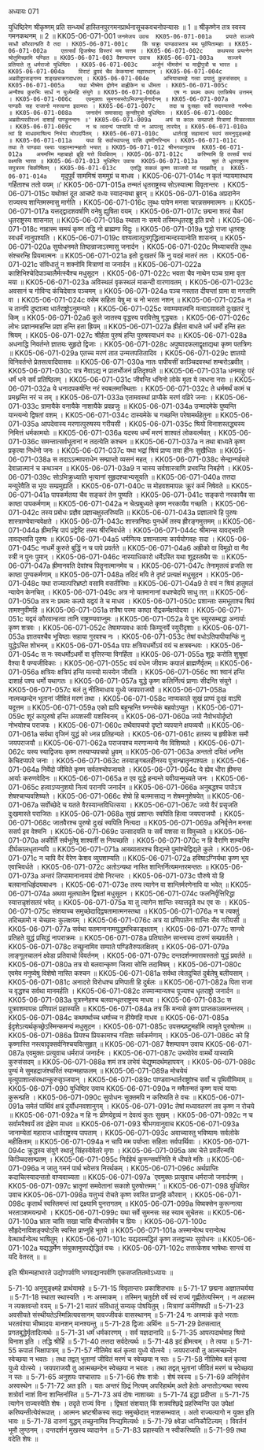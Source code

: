 अध्यायः 071

युधिष्ठिरेण श्रीकृष्णम् प्रति सन्ध्यर्थं हास्तिनपुरगमनप्रार्थनासूचकवचनोपन्यासः ॥ 1 ॥ श्रीकृष्णेन तत्र स्वस्य गमनकथनम् ॥ 2 ॥
KK05-06-071-001	`जनमेजय उवच 
KK05-06-071-001a	प्रयाते सञ्जये साधौ कौरवान्प्रति वै तदा ।
KK05-06-071-001c	किं चक्रुः पाण्डवास्तत्र मम पूर्वपितामहाः ॥
KK05-06-071-002a	एतत्सर्वं द्विजश्रेष्ठ विस्तरं मम सत्तम ।
KK05-06-071-002c	कथयस्व प्रयत्नेन श्रोतुमिच्छामि पण्डित ॥
KK05-06-071-003	वैशम्पायन उवाच 
KK05-06-071-003a	सञ्जये प्रतियाते तु धर्मराजो युधिष्ठिरः ।
KK05-06-071-003c	अर्जुनं भीमसेनं च माद्रीपुत्रौ च भारत ॥
KK05-06-071-004a	विराटं द्रुपदं चैव केकयानां महारथान् ।
KK05-06-071-004c	अब्रवीदुपसङ्गम्य शङ्खचक्रगदाधरम् ।
KK05-06-071-004e	अभियाचामहे गत्वा प्रयातुं कुरुसंसदम् ॥
KK05-06-071-005a	यथा भीष्मेण द्रोणेन बाह्लीकेन च धीमता ।
KK05-06-071-005c	अन्यैश्च कुरुभिः सार्धं न युध्येमहि संयुगे ॥
KK05-06-071-006a	एष नः प्रथमः कल्प एतन्निश्रेय उत्तमम् ।
KK05-06-071-006c	एवमुक्ताः सुमनसस्तेऽभिजग्मुर्जनार्दनम् ॥
KK05-06-071-007a	पाण्डवैः सह राजानो मरुत्वन्त इवामराः ।
KK05-06-071-007c	तदा च दुःसहाः सर्वे सदस्यास्ते नरर्षभाः ॥
KK05-06-071-008a	जनार्दनं समासाद्य कुन्तीपुत्रो युधिष्ठिरः ।
KK05-06-071-008c	अब्रवीत्परवीरध्नं दाशार्हं पाण्डुनन्दनः ॥'
KK05-06-071-009a	अयं स कालः सम्प्राप्तो मित्राणां मित्रवत्सल ।
KK05-06-071-009c	न च त्वदन्यं पश्यामि यो न आपत्सु तारयेत् ॥
KK05-06-071-010a	त्वां हि माधवमाश्रित्य निर्भया मोघदर्पितम् ।
KK05-06-071-010c	धार्तराष्ट्रं सहामात्यं स्वयं समनुयुङ्क्ष्महे ॥
KK05-06-071-011a	यथा हि सर्वास्वापत्सु पासि वृष्णीनरिन्दम ।
KK05-06-071-011c	तथा ते पाण्डवा रक्ष्याः पाह्यस्मान्महतो भयात् ॥
KK05-06-071-012	श्रीभगवानुवाच 
KK05-06-071-012a	अयमस्मि महाबाहो ब्रूहि यत्ते विवक्षितम् ।
KK05-06-071-012c	करिष्यामि हि तत्सर्वं यत्त्वं वक्ष्यसि भारत ॥
KK05-06-071-013	युधिष्ठिर उवाच 
KK05-06-071-013a	श्रुतं ते धृतराष्ट्रस्य सपुत्रस्य चिकीर्षितम् ।
KK05-06-071-013c	एतद्धि सकलं कृष्ण सञ्जयो मां यदब्रवीत् ॥ 
KK05-06-071-014a	`मृदुपूर्वं साममिश्रं सममुग्रं च माधव ।
KK05-06-071-014c	न कृतं न्यायमास्थाय गर्हिताश्च ततो वयम् ॥'
KK05-06-071-015a	तन्मतं धृतराष्ट्रस्य सोऽस्यात्मा विवृतान्तरः ।
KK05-06-071-015c	यथोक्तं दूत आचष्टे वध्यः स्यादन्यथा ब्रुवन् ॥
KK05-06-071-016a	अप्रदानेन राज्यस्य शान्तिमस्मासु मार्गति ।
KK05-06-071-016c	लुब्धः पापेन मनसा चरन्नसममात्मनः ॥
KK05-06-071-017a	यत्तद्द्वादशवर्षाणि वनेषु ह्युषिता वयम् ।
KK05-06-071-017c	छद्मना शरदं चैकां धृतराष्ट्रस्य शासनात् ॥
KK05-06-071-018a	स्थाता नः समये तस्मिन्धृतराष्ट्र इति प्रभो ।
KK05-06-071-018c	नाहास्म समयं कृष्ण तद्धि नो ब्राह्मणा विदुः ॥
KK05-06-071-019a	गृद्धो राजा धृतराष्ट्रः स्वधर्मं नानुपश्यति ।
KK05-06-071-019c	वश्यत्वात्पुत्रगृद्धित्वान्मन्दस्यान्वेति शासनम् ॥
KK05-06-071-020a	सुयोधनमते तिष्ठन्राजाऽस्मासु जनार्दन ।
KK05-06-071-020c	मिथ्याचरति लुब्धः संश्चरन्हि प्रियमात्मनः ॥
KK05-06-071-021a	इतो दुःखतरं किं नु यदहं मातरं ततः ।
KK05-06-071-021c	संविधातुं न शक्नोमि मित्राणां वा जनार्दन ॥
KK05-06-071-022a	काशिभिश्चेदिपाञ्चालैर्मत्स्यैश्च मधुसूदन ।
KK05-06-071-022c	भवता चैव नाथेन पञ्च ग्रामा वृता मया ॥
KK05-06-071-023a	अविस्थलं वृकस्थलं माकन्दी वारणावतम् ।
KK05-06-071-023c	अवसानं च गोविन्द कंचिदेवात्र पञ्चमम् ॥
KK05-06-071-024a	पञ्च नस्तात दीयन्तां ग्रामा वा नगराणि वा ।
KK05-06-071-024c	वसेम सहिता येषु मा च नो भरता नशन् ॥
KK05-06-071-025a	न च तानपि दुष्टात्मा धार्तराष्ट्रोऽनुमन्यते ।
KK05-06-071-025c	स्वाम्यमात्मनि मत्वाऽसावतो दुःखतरं नु किम् ॥
KK05-06-071-02a6	कुले जातस्य वृद्धस्य परवित्तेषु गृद्ध्यतः ।
KK05-06-071-026c	लोभः प्रज्ञानमाहन्ति प्रज्ञा हन्ति हता ह्रियम् ॥
KK05-06-071-027a	ह्रीर्हता बाधते धर्मं धर्मो हन्ति हतः श्रियम् ।
KK05-06-071-027c	श्रीर्हता पुरुषं हन्ति पुरुषस्याधनं वधः ॥
KK05-06-071-028a	अधनाद्धि निवर्तन्ते ज्ञातयः सुहृदो द्विजाः ।
KK05-06-071-028c	अपुष्पादफलाद्वृक्षाद्यथा कृष्ण पतत्रिणः ॥
KK05-06-071-029a	एतच्च मरणं तात उन्मत्तपतितादिव ।
KK05-06-071-029c	ज्ञातयो विनिवर्तन्ते प्रेतसत्वादिवासवः ॥
KK05-06-071-030a	नातः पापीयसीं काञ्चिदवस्थां शम्बरोऽब्रवीत् ।
KK05-06-071-030c	यत्र नैवाऽद्य न प्रातर्भोजनं प्रतिदृश्यते ॥
KK05-06-071-031a	धनमाहुः परं धर्मं धने सर्वं प्रतिष्ठितम् ।
KK05-06-071-031c	जीवन्ति धनिनो लोके मृता ये त्वधना नराः ॥
KK05-06-071-032a	ये धनादपकर्षन्ति नरं स्वबलमास्थिताः ।
KK05-06-071-032c	ते धर्ममर्थं कामं च प्रमथ्नन्ति नरं च तम् ॥
KK05-06-071-033a	एतामवस्थां प्राप्यैके मरणं वव्रिरे जनाः ।
KK05-06-071-033c	ग्रामायैके वनायैके नाशायैके प्रवव्रजुः ॥
KK05-06-071-034a	उन्मादमेके पुष्यन्ति यान्त्यन्ये द्विषतां वशम् ।
KK05-06-071-034c	दास्यमेके च गच्छन्ति परेषामर्थहेतुना ॥
KK05-06-071-035a	आपदेवास्य मरणात्पुरुषस्य गरीयसी ।
KK05-06-071-035c	श्रियो विनाशस्तद्ध्यस्य निमित्तं धर्मकामयोः ॥
KK05-06-071-036a	यदस्य धर्म्यं मरणं शाश्वतं लोकवर्त्मवत् ।
KK05-06-071-036c	समन्तात्सर्वभूतानां न तदत्येति कश्चन ॥
KK05-06-071-037a	न तथा बाध्यते कृष्ण प्रकृत्या निर्धनो जनः ।
KK05-06-071-037c	यथा भद्रां श्रियं प्राप्य तया हीनः सुखैधितः ॥
KK05-06-071-038a	स तदाऽऽत्मापराधेन सम्प्राप्तो व्यसनं महत् ।
KK05-06-071-038c	सेन्द्रान्गर्हयते देवान्नात्मानं च कथञ्चन ॥
KK05-06-071-03a9	न चास्य सर्वशास्त्राणि प्रभवन्ति निबर्हणे ।
KK05-06-071-039c	सोऽभिक्रुध्याति भृत्यानां सुहृदश्चाभ्यसूयति ॥
KK05-06-071-040a	तत्तदा मन्युरेवैति स भूयः सम्प्रमुह्यति ।
KK05-06-071-040c	स मोहवशमापन्नः क्रूरं कर्म निषेवते ॥
KK05-06-071-041a	पापकर्मतया चैव सङ्करं तेन पुष्यति ।
KK05-06-071-041c	सङ्करो नरकायैव सा काष्ठा पापकर्मणाम् ॥
KK05-06-071-042a	न चेत्प्रबुध्यते कृष्ण नरकायैव गच्छति ।
KK05-06-071-042c	तस्य प्रबोधः प्रज्ञैव प्रज्ञाचक्षुस्तरिष्यति ॥
KK05-06-071-043a	प्रज्ञालाभे हि पुरुषः शास्त्राण्येवान्ववेक्षते ।
KK05-06-071-043c	शास्त्रनिष्ठः पुनर्धर्मं तस्य ह्रीरङ्गमुत्तमम् ॥
KK05-06-071-044a	ह्रीमान्हि पापं प्रद्वेष्टि तस्य श्रीरभिवर्धते ।
KK05-06-071-044c	श्रीमान्स यावद्भवति तावद्भवति पूरुषः ॥
KK05-06-071-04a5	धर्मनित्यः प्रशान्तात्मा कार्ययोगवहः सदा ।
KK05-06-071-045c	नाधर्मे कुरुते बुद्धिं न च पापे प्रवर्तते ॥
KK05-06-071-04a6	अह्रीको वा विमूढो वा नैव स्त्री न पुनः पुमान् ।
KK05-06-071-046c	नास्याधिकारो धर्मेऽस्ति यथा शूद्रस्तथैव सः ॥
KK05-06-071-047a	ह्रीमानवति देवांश्च पितॄनात्मानमेव च ।
KK05-06-071-047c	तेनामृतत्वं व्रजति सा काष्ठा पुण्यकर्मणाम् ॥
KK05-06-071-048a	तदिदं मयि ते दृष्टं प्रत्यक्षं मधुसूदन ।
KK05-06-071-048c	यथा राज्यात्परिभ्रष्टो वसामि वसतीरिमाः ॥
KK05-06-071-04a9	ते वयं न श्रियं हातुमलं न्यायेन केनचित् ।
KK05-06-071-049c	अत्र नो यतमानानां वधश्चेदपि साधु तत् ॥
KK05-06-071-050a	तत्र नः प्रथमः कल्पो यद्वयं ते च माधव ।
KK05-06-071-050c	प्रशान्ताः समभूताश्च श्रियं तामश्नुवीमहि ॥
KK05-06-071-051a	तत्रैषा परमा काष्ठा रौद्रकर्मक्षयोदया ।
KK05-06-071-051c	यद्वयं कौरवान्हत्वा तानि राष्ट्राण्यवाप्नुमः ॥
KK05-06-071-052a	ये पुनः स्युरसम्बद्धा अनार्याः कृष्ण शत्रवः ।
KK05-06-071-052c	तेषामप्यवधः कार्यः किम्पुनर्ये स्युरीदृशाः ॥
KK05-06-071-053a	ज्ञातयश्चैव भूयिष्ठाः सहाया गुरवश्च नः ।
KK05-06-071-053c	तेषां वधोऽतिपापीयान्किं नु युद्धेऽस्ति शोभनम् ॥
KK05-06-071-054a	पापः क्षत्रियधर्मोऽयं वयं च क्षत्रबन्धवः ।
KK05-06-071-054c	स नः स्वधर्मोऽधर्मो वा वृत्तिरन्या विगर्हिता ॥
KK05-06-071-055a	शूद्रः करोति शुश्रूषां वैश्या वै पण्यजीविकाः ।
KK05-06-071-055c	वयं वधेन जीवामः कपालं ब्राह्मणैर्वृतम् ॥
KK05-06-071-056a	क्षत्रियः क्षत्रियं हन्ति मत्स्यो मत्स्येन जीवति ।
KK05-06-071-056c	श्वा श्वानं हन्ति दाशार्ह पश्य धर्मो यथागतः ॥
KK05-06-071-057a	युद्धे कृष्ण कलिर्नित्यं प्राणाः सीदन्ति संयुगे ।
KK05-06-071-057c	बलं तु नीतिमाधाय युध्ये जयपराजयौ ॥
KK05-06-071-058a	नात्मच्छन्देन भूतानां जीवितं मरणं तथा ।
KK05-06-071-058c	नाप्यकाले सुखं प्राप्यं दुःखं वाऽपि यदूत्तम ॥
KK05-06-071-059a	एको ह्यपि बहून्हन्ति घ्नन्त्येकं बहवोऽप्युत ।
KK05-06-071-059c	शूरं कापुरुषो हन्ति अयशस्वी यशस्विनम् ॥
KK05-06-071-060a	जयो नैवोभयोर्दृष्टो नोभयोश्च पराजयः ।
KK05-06-071-060c	तथैवापचयो दृष्टो व्यपयाने क्षयव्ययौ ॥
KK05-06-071-061a	सर्वथा वृजिनं युद्धं को ध्नन्न प्रतिहन्यते ।
KK05-06-071-061c	हतस्य च हृषीकेश समौ जयपराजयौ ॥
KK05-06-071-062a	पराजयश्च मरणान्मन्ये नैव विशिष्यते ।
KK05-06-071-062c	यस्य स्याद्विजयः कृष्ण तस्याप्यपचयो ध्रुवम् ॥
KK05-06-071-063a	अन्ततो दयितं ध्नन्ति केचिदप्यपरे जनाः ।
KK05-06-071-063c	तस्याङ्गबलहीनस्य पुत्रान्भ्रातॄनपश्यतः ॥
KK05-06-071-064a	निर्वेदो जीविते कृष्ण सर्वतश्चोपजायते ।
KK05-06-071-064c	ये ह्येव धीरा ह्रीमन्त आर्याः करुणवेदिनः ॥
KK05-06-071-065a	त एव युद्धे हन्यन्ते यवीयान्मुच्यते जनः ।
KK05-06-071-065c	हत्वाऽप्यनुशयो नित्यं परानपि जनार्दन ॥
KK05-06-071-066a	अनुबद्धश्च पापोऽत्र शेषश्चाप्यवशिष्यते ।
KK05-06-071-066c	शेषो हि बलमासाद्य न शेषमनुशेषयेत् ॥
KK05-06-071-067a	सर्वोच्छेदे च यतते वैरस्यान्तविधित्सया ।
KK05-06-071-067c	जयो वैरं प्रसृजति दुःखमास्ते पराजितः ॥
KK05-06-071-068a	सुखं प्रशान्तः स्वपिति हित्वा जयपराजयौ ।
KK05-06-071-068c	जातवैरश्च पुरुषो दुःखं स्वपिति नित्यदा ॥
KK05-06-071-069a	अनिर्वृत्तेन मनसा ससर्प इव वेश्मनि ।
KK05-06-071-069c	उत्सादयति यः सर्वं यशसा स विमुच्यते ॥
KK05-06-071-070a	अकीर्तिं सर्वभूतेषु शाश्वतीं स नियच्छति ।
KK05-06-071-070c	न हि वैराणि शाम्यन्ति दीर्घकालधृतान्यपि ॥
KK05-06-071-071a	आख्यातारश्च विद्यन्ते पुमांश्चेद्विद्यते कुले ।
KK05-06-071-071c	न चापि वैरं वैरेण केशव व्युपशाम्यति ॥
KK05-06-071-072a	हविषाऽग्निर्यथा कृष्ण भूय एवाभिवर्धते ।
KK05-06-071-072c	अतोऽन्यथा नास्ति शान्तिर्नित्यमन्तरमन्ततः ॥
KK05-06-071-073a	अन्तरं लिप्समानानामयं दोषो निरन्तरः ।
KK05-06-071-073c	पौरुषे यो हि बलवानाधिर्हृदयबाधनः ।
KK05-06-071-073e	तस्य त्यागेन वा शान्तिर्मरणेनापि वा भवेत् ॥
KK05-06-071-074a	अथवा मूलघातेन द्विषतां मधुसूदन ।
KK05-06-071-074c	फलनिर्वृत्तिरिद्धा स्यात्तन्नृशंसतरं भवेत् ॥
KK05-06-071-075a	या तु त्यागेन शान्तिः स्यात्तदृते वध एव सः ।
KK05-06-071-075c	संशयाच्च समुच्छेदाद्द्विषतामात्मनस्तथा ॥
KK05-06-071-076a	न च त्यक्तुं तदिच्छामो न चेच्छामः कुलक्षयम् ।
KK05-06-071-076c	अत्र या प्रणिपातेन शान्तिः सैव गरीयसी ॥
KK05-06-071-077a	सर्वथा यतमानानामयुद्धमभिकाङ्क्षताम् ।
KK05-06-071-077c	सान्त्वे प्रतिहते युद्धं प्रसिद्धं नापराक्रमः ॥
KK05-06-071-078a	प्रतिघातेन सान्त्वस्य दारुणं सम्प्रवर्तते ।
KK05-06-071-078c	तच्छुनामिव सम्पाते पण्डितैरुपलक्षितम् ॥
KK05-06-071-079a	लाङ्गूलचालनं क्ष्वेडा प्रतिवाचो विवर्तनम् ।
KK05-06-071-079c	दन्तदर्शनमारावस्ततो युद्धं प्रवर्तते ॥
KK05-06-071-080a	तत्र यो बलवान्कृष्ण जित्वा सोत्ति तदामिषम् ।
KK05-06-071-080c	एवमेव मनुष्येषु विशेषो नास्ति कश्चन ॥
KK05-06-071-081a	सर्वथा त्वेतदुचितं दुर्बलेषु बलीयसाम् ।
KK05-06-071-081c	अनादरो विरोधश्च प्रणिपाती हि दुर्बलः ॥
KK05-06-071-082a	पिता राजा च वृद्धश्च सर्वथा मानमर्हति ।
KK05-06-071-082c	तस्मान्मान्यश्च पूज्यश्च धृतराष्ट्रो जनार्दन ॥
KK05-06-071-083a	पुत्रस्नेहश्च बलवान्धृतराष्ट्रस्य माधव ।
KK05-06-071-083c	स पुत्रवशमापन्नः प्रणिपातं प्रहास्यति ॥
KK05-06-071-084a	तत्र किं मन्यसे कृष्ण प्राप्तकालमनन्तरम् ।
KK05-06-071-084c	कथमर्थाच्च धर्माच्च न हीयेमहि माधव ॥
KK05-06-071-085a	ईदृशेऽत्यर्थकृच्छ्रेऽस्मिन्कमन्यं मधुसूदन ।
KK05-06-071-085c	उपसम्प्रष्टुमर्हामि त्वामृते पुरुषोत्तम ॥
KK05-06-071-086a	प्रियश्च प्रियकामश्च गतिज्ञः सर्वकर्मणाम् ।
KK05-06-071-086c	को हि कृष्णास्ति नस्त्वादृक्सर्वनिश्चयवित्सुहृत् ॥
KK05-06-071-087	वैशम्पायन उवाच 
KK05-06-071-087a	एवमुक्तः प्रत्युवाच धर्मराजं जनार्दनः ।
KK05-06-071-087c	उभयोरेव वामर्थे यास्यामि कुरुसंसदम् ॥
KK05-06-071-088a	शमं तत्र लभेयं चेद्युष्मदर्थमहापयन् ।
KK05-06-071-088c	पुण्यं मे सुमहद्राजंश्चरितं स्यान्महाफलम् ॥
KK05-06-071-089a	मोचयेयं मृत्युपाशात्संरब्धान्कुरुसृञ्जयान् ।
KK05-06-071-089c	पाण्डवान्धार्तराष्ट्रांश्च सर्वां च पृथिवीमिमाम् ॥
KK05-06-071-090	युधिष्ठिर उवाच 
KK05-06-071-090a	न ममैतन्मतं कृष्ण यत्त्वं यायाः कुरून्प्रति ।
KK05-06-071-090c	सुयोधनः सूक्तमपि न करिष्यति ते वचः ॥
KK05-06-071-091a	समेतं पार्थिवं क्षत्रं दुर्योधनवशानुगम् ।
KK05-06-071-091c	तेषां मध्यावतरणं तव कृष्ण न रोचये ॥
KK05-06-071-092a	न हि नः प्रीणयेद्द्रव्यं न देवत्वं कुतः सुखम् ।
KK05-06-071-092c	न च सर्वामरैश्वर्यं तव द्रोहेण माधव ॥
KK05-06-071-093	श्रीभगवानुवाच 
KK05-06-071-093a	जानाम्येतां महाराज धार्तराष्ट्रस्य पापताम् ।
KK05-06-071-093c	अवाच्यास्तु भविष्यामः सर्वलोके महीक्षिताम् ॥
KK05-06-071-094a	न चापि मम पर्याप्ताः सहिताः सर्वपार्थिवाः ।
KK05-06-071-094c	क्रुद्धस्य संयुगे स्थातुं सिंहस्येवेतरे मृगाः ।
KK05-06-071-095a	अथ चेत्ते प्रवर्तेरन्मयि किञ्चिदसाम्प्रतम् ।
KK05-06-071-095c	निर्दहेयं कुरून्सर्वानिति मे धीयते मतिः ॥
KK05-06-071-096a	न जातु गमनं पार्थ भवेत्तत्र निरर्थकम् ।
KK05-06-071-096c	अर्थप्राप्तिः कदाचित्स्यादन्ततो वाप्यवाच्यता ॥
KK05-06-071-097a	`एवमुक्तः प्रत्युवाच धर्मराजो जनार्दनम् ।
KK05-06-071-097c	भ्रातॄणां समवेतानां सकाशे पुरुषोत्तमम् ' ॥
KK05-06-071-098	युधिष्ठिर उवाच 
KK05-06-071-098a	यत्तुभ्यं रोचते कृष्ण स्वस्ति प्राप्नुहि कौरवान् ।
KK05-06-071-098c	कृतार्थं स्वस्तिमन्तं त्वां द्रक्ष्यामि पुनरागतम् ॥
KK05-06-071-099a	विष्वक्सेन कुरून्गत्वा भरताञ्शमयन्प्रभो ।
KK05-06-071-099c	यथा सर्वे सुमनसः सह स्याम सुचेतसः ॥
KK05-06-071-100a	भ्राता चासि सखा चासि बीभत्सोर्मम च प्रियः ।
KK05-06-071-100c	सौहृदेनाविशङ्क्योऽसि स्वस्ति प्राप्नुहि भूतये ॥
KK05-06-071-101a	अस्मान्वेत्थ परान्वेत्थ वेत्थार्थान्वेत्थ भाषितुम् ।
KK05-06-071-101c	यद्यदस्मद्धितं कृष्ण तत्तद्वाच्यः सुयोधनः ॥
KK05-06-071-102a	यद्यद्धर्मेण संयुक्तमुपपद्येद्धितं वचः ।
KK05-06-071-102c	तत्तत्केशव भाषेथाः सान्त्वं वा यदि वेतरत् ॥ ॥

इति श्रीमन्महाभारते उद्योगपर्वणि भगवद्यानपर्वणि एकसप्ततितमोऽध्यायः ॥

5-71-10 अनुयुङ्क्ष्महे प्रार्थयामहे ॥ 5-71-15 विवृतान्तरः प्रकाशितभावः ॥ 5-71-17 छद्मना अज्ञातचर्यया ॥ 5-71-18 स्थाता स्थास्यति । नः अस्माकम् । तस्मिन् चतुर्दशे वर्षे स्वं राज्यं गृह्णीतेत्यस्मिन् । न अहास्म न त्यक्तवन्तो वयम् ॥ 5-71-21 मातरं संविधातुं सम्यक् पोषयितुम् । मित्राणां कर्मणिषष्ठी ॥ 5-71-23 अवसीयते संस्थीयतेऽस्मिन्नित्यवसानम् यावज्जीवकं वासस्थानम् ॥ 5-71-24 नः अस्माकं कृते भरताः भरतवंश्या भीष्मादयः मानशन् मानश्यन्तु ॥ 5-71-28 द्विजाः अर्थिनः ॥ 5-71-29 प्रेतसत्वात् प्रगतबुद्धेर्मृतादित्यर्थः ॥ 5-71-31 धर्मं धर्मकारणम् । सर्वं यज्ञदानादि ॥ 5-71-35 आपत्पदार्थमाह श्रियो विनाश इति । तद्धि श्रीर्हि ॥ 5-71-40 तत्तदा सर्वदेत्यर्थः ॥ 5-71-48 इदं ह्रीमत्वम् । ते त्वया ॥ 5-71-55 कपालं भिक्षापात्रम् ॥ 5-71-57 नीतिमेव बलं कृत्वा युध्ये योत्स्ये । जयपराजयौ तु आत्मच्छन्देन स्वेच्छया न भवतः । तथा तद्वत् भूतानां जीवितं मरणं च स्वेच्छया न स्तः ॥ 5-71-58 नीतिमेव बलं कृत्वा युध्ये योत्स्ये । जयपराजयौ तु आत्मच्छन्देन स्वेच्छया न भवतः । तथा तद्वत् भूतानां जीवितं मरणं च स्वेच्छया न स्तः ॥ 5-71-65 अनुशयः पश्चात्तापः ॥ 5-71-66 शेषः शत्रोः । शेषं स्वस्य ॥ 5-71-69 अनिर्वृत्तेन अस्वस्थेन ॥ 5-71-72 अत इति । यतः अन्तरं छिद्रं नित्यम् अपरिहार्थम् अतो हेतोः अन्ततोऽन्यथा स्वस्य शत्रोर्वा नाशं विना शान्तिर्नास्ति ॥ 5-71-73 अयं दोषः नाशाख्यः ॥ 5-71-74 इद्धा प्रदीप्ता ॥ 5-71-75 त्यागेन राज्यस्येति शेषः । तदृते राज्यं विना । द्विषतां संशयात् किं शत्रवश्छिद्रे प्रहरिष्यन्ति उत उपेक्षां करिष्यन्तीत्येवंरूपात् । आत्मनः भ्रष्टश्रीकस्य सद्यः समुच्छेदात् नाशसम्भवात् । अतो राज्यत्यागो न युक्त इति भावः ॥ 5-71-78 दारुणं युद्धम् तच्छुनामिव निन्द्यमित्यर्थः ॥ 5-71-79 क्ष्वेडा ध्वनिकौटिल्यम् । विवर्तनं भूमौ लुण्ठनम् । दन्तदर्शनं मुखस्य व्यादानेन ॥ 5-71-83 प्रहास्यति न स्वीकरिष्यति ॥ 5-71-99 तथा वदेति शेषः ॥

